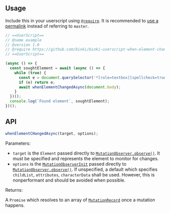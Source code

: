 ## Usage

Include this in your userscript using [`@require`](https://wiki.greasespot.net/Metadata_Block#.40require). It is recommended to [use a permalink](https://docs.github.com/en/repositories/working-with-files/using-files/getting-permanent-links-to-files) instead of referring to `master`.
```js
// ==UserScript==
// @name example
// @version 1.0
// @require https://github.com/binki/binki-userscript-when-element-changed-async/raw/master/binki-userscript-when-element-changed-async.js
// ==UserScript==

(async () => {
  const soughtElement = await (async () => {
    while (true) {
      const e = document.querySelector('*[role=textbox][spellcheck=true][contenteditable=true].notranslate');
      if (e) return e;
      await whenElementChangedAsync(document.body);
    }
  })();
  console.log(`Found element`, soughtElement);
})();
```

## API

```js
whenElementCHangedAsync(target, options);
```

Parameters:

* `target` is the `Element` passed directly to [`MutationObserver.observe()`](https://dom.spec.whatwg.org/#dom-mutationobserver-observe). It must be specified and represents the element to monitor for changes.
* `options` is the [`MutationObserverInit`](https://dom.spec.whatwg.org/#dictdef-mutationobserverinit) passed directly to [`MutationObserver.observe()`](https://dom.spec.whatwg.org/#dom-mutationobserver-observe). If unspecified, a default which specifies `childList`, `attributes`, `characterData` shall be used. However, this is nonperformant and should be avoided when possible.

Returns:

A `Promise` which resolves to an array of [`MutationRecord`](https://dom.spec.whatwg.org/#mutationrecord) once a mutation happens.

